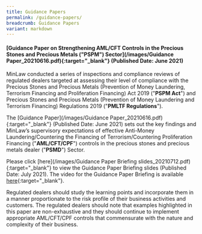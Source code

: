 ```yaml
---
title: Guidance Papers
permalink: /guidance-papers/
breadcrumb: Guidance Papers
variant: markdown
---
```

#### [Guidance Paper on Strengthening AML/CFT Controls in the Precious Stones and Precious Metals ("PSPM") Sector](/images/Guidance Paper_20210616.pdf){:target="_blank"} (Published Date: June 2021)

MinLaw conducted a series of inspections and compliance reviews of regulated dealers targeted at assessing their level of compliance with the Precious Stones and Precious Metals (Prevention of Money Laundering, Terrorism Financing and Proliferation Financing) Act 2019 ("**PSPM Act**") and Precious Stones and Precious Metals (Prevention of Money Laundering and Terrorism Financing) Regulations 2019 ("**PMLTF Regulations**").

The [Guidance Paper](/images/Guidance Paper_20210616.pdf){:target="_blank"} (Published Date: June 2021) sets out the key findings and MinLaw’s supervisory expectations of effective Anti-Money Laundering/Countering the Financing of Terrorism/Countering Proliferation Financing ("**AML/CFT/CPF**") controls in the precious stones and precious metals dealer ("**PSMD**") Sector. 

Please click [here](/images/Guidance Paper Briefing slides_20210712.pdf){:target="_blank"} to view the Guidance Paper Briefing slides (Published Date: July 2021). The video for the Guidance Paper Briefing is available [here](https://youtu.be/RaOrZNbtMFM){:target="_blank"}.

Regulated dealers should study the learning points and incorporate them in a manner proportionate to the risk profile of their business activities and customers. The regulated dealers should note that examples highlighted in this paper are non-exhaustive and they should continue to implement appropriate AML/CFT/CPF controls that commensurate with the nature and complexity of their business.